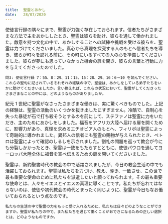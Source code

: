 ```yaml
---
title:  聖霊とあかし
date:   28/07/2020
---
```


使徒言行録の隅々にまで、聖霊が力強く存在しておられます。信者たちがさまざまな方法で主をあかししたとき、聖霊は彼らを助け、彼らを通して働かれました。敵意を持つ文化の中で、あかしすることへの試練や挑戦を受ける彼らを、聖霊は力づけてくださいました。真心から真理を探究する人のもとへ信者たちを導き、彼らが町々を訪れる前に、その町にいるすべての人の心を準備してくださいました。彼らが夢にも思っていなかった機会の扉を開き、彼らの言葉と行動に力を与えてくださったのでした。

`問3: 使徒言行録 7：55、8：29、11：15、15：28、29、16：6～10 を読んでください。これらの聖句に記されているそれぞれの経験の中で、聖霊は、あかしをしている弟子たちをいかに助けてくださいましたか。言い換えれば、これらの状況において、聖霊がしてくださったさまざまなことの中には、どのようなものがありましたか。`

紀元 1 世紀に聖霊がなさったさまざまな働きは、実に驚くべきものでした。上記の経験は、聖霊の活動のいくつかを抜き出したにすぎません。冷酷で、自制心を失った暴徒が石で打ち殺そうとするのを前にして、ステファノは聖霊に力をいただき、主のためにあかしをしました。福音をアフリカ大陸へ届ける扉を開くために、影響力があり、真理を求めるエチオピア人のもとへ、フィリポは聖霊によって奇跡的に導かれました。異邦人の信者にも聖霊の賜物が与えられたとき、ペトロは聖霊によって確認のしるしを示されました。割礼の問題を巡って教会が今にも分裂しかかったとき、聖霊は一致をもたらすとともに、使徒パウロを通してヨーロッパ大陸全体に福音を宣べ伝えるための扉を開いてくださいました。

聖霊は、新約聖書時代の教会の中で活躍されましたが、今日の教会生活の中でも活躍しておられます。聖霊は私たちを力づけ、教え、導き、一致させ、この世で最も重要な使命のために私たちを派遣したいと願っておられます。その最も重要な使命とは、人々をイエスとイエスの真理に導くことです。私たちが忘れてはならないのは、使徒や初代教会の時代とまったく同じように、聖霊が今日もなお働いておられるという点なのです。

`私たちの生活の中で聖霊の力をもっと受け入れるために、私たちは日々どのようなことができますか。聖霊が私たちの中で、また私たちを通じて働くことがおできになるための正しい選択とは、どのようなものですか。`

